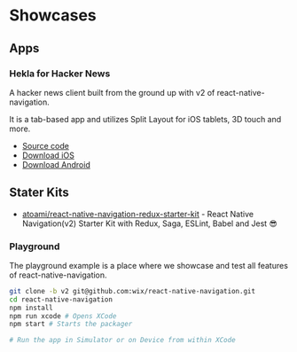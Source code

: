 # Showcases

## Apps
### Hekla for Hacker News

A hacker news client built from the ground up with v2 of react-native-navigation. 

It is a tab-based app and utilizes Split Layout for iOS tablets, 3D touch and more.

- [Source code](https://github.com/birkir/hekla)
- [Download iOS](https://itunes.apple.com/us/app/hekla/id1405096983?mt=8)
- [Download Android](https://play.google.com/store/apps/details?id=is.pipe.hekla)

## Stater Kits
* [atoami/react-native-navigation-redux-starter-kit](https://github.com/atoami/react-native-navigation-redux-starter-kit) - React Native Navigation(v2) Starter Kit with Redux, Saga, ESLint, Babel and Jest 😎

### Playground

The playground example is a place where we showcase and test all features of react-native-navigation.

```bash
git clone -b v2 git@github.com:wix/react-native-navigation.git
cd react-native-navigation
npm install
npm run xcode # Opens XCode
npm start # Starts the packager

# Run the app in Simulator or on Device from within XCode
```
